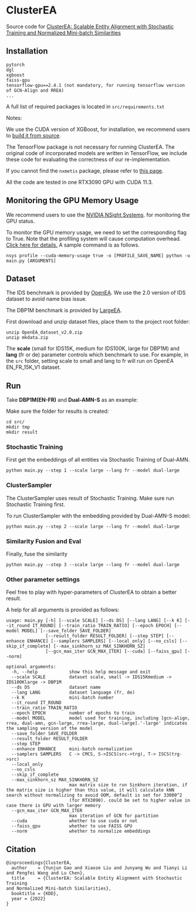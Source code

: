 # ClusterEA

Source code for [ClusterEA: Scalable Entity Alignment with Stochastic Training and Normalized Mini-batch Similarities](https://arxiv.org/abs/2205.10312)

## Installation

    pytorch
    dgl
    xgboost   
    faiss-gpu
    tensorflow-gpu==2.4.1 (not mandatory, for running tensorflow version of GCN-Align and RREA)
    ...

A full list of required packages is located in ``src/requirements.txt``

Notes:

We use the CUDA version of XGBoost, for installation, we recommend users to 
[build it from source](https://xgboost.readthedocs.io/en/stable/build.html).  

The TensorFlow package is not necessary for running ClusterEA. 
The original code of incorporated models are written in TensorFlow,
 we include these code for evaluating the correctness of our re-implementation.
 
If you cannot find the ``nxmetis`` package, please refer to [this page](https://github.com/networkx/networkx-metis).
 
All the code are tested in one RTX3090 GPU with CUDA 11.3.


## Monitoring the GPU Memory Usage


We recommend users to use the [NVIDIA NSight Systems](https://developer.nvidia.com/nsight-systems).
for monitoring the GPU status.

To monitor the GPU memory usage, we need to set the corresponding flag to True.
Note that the profiling system will cause computation overhead. [Click here for details.](https://developer.nvidia.com/blog/understanding-the-visualization-of-overhead-and-latency-in-nsight-systems/)
A sample command is as follows.

    nsys profile --cuda-memory-usage true -o [PROFILE_SAVE_NAME] python -u main.py [ARGUMENTS]


## Dataset 

The IDS benchmark is provided by [OpenEA](https://github.com/nju-websoft/OpenEA). 
We use the 2.0 version of IDS dataset to avoid name bias issue.

The DBP1M benchmark is provided by [LargeEA](https://github.com/ZJU-DAILY/LargeEA).

First download and unzip dataset files, place them to the project root folder:

    unzip OpenEA_dataset_v2.0.zip
    unzip mkdata.zip


The __scale__ (small for IDS15K, medium for IDS100K, large for DBP1M) and  __lang__ (fr or de) parameter controls which benchmark to use.
For example, in the ``src`` folder, setting scale to small and lang to fr will run on OpenEA EN_FR_15K_V1 dataset.

## Run

Take __DBP1M(EN-FR)__ and __Dual-AMN-S__ as an example:

Make sure the folder for results is created:

    cd src/
    mkdir tmp
    mkdir result

### Stochastic Training

First get the embeddings of all entities via Stochastic Training of Dual-AMN.

    python main.py --step 1 --scale large --lang fr --model dual-large
    
### ClusterSampler

The ClusterSampler uses result of Stochastic Training. Make sure run Stochastic Training first.

To run ClusterSampler with the embedding provided by Dual-AMN-S model: 

    python main.py --step 2 --scale large --lang fr --model dual-large


### Similarity Fusion and Eval

Finally, fuse the similarity

    python main.py --step 3 --scale large --lang fr --model dual-large
    

### Other parameter settings

Feel free to play with hyper-parameters of ClusterEA to obtain a better result.

A help for all arguments is provided as follows:


    usage: main.py [-h] [--scale SCALE] [--ds DS] [--lang LANG] [--k K] [--it_round IT_ROUND] [--train_ratio TRAIN_RATIO] [--epoch EPOCH] [--model MODEL] [--save_folder SAVE_FOLDER]
                   [--result_folder RESULT_FOLDER] [--step STEP] [--enhance ENHANCE] [--samplers SAMPLERS] [--local_only] [--no_csls] [--skip_if_complete] [--max_sinkhorn_sz MAX_SINKHORN_SZ]
                   [--gcn_max_iter GCN_MAX_ITER] [--cuda] [--faiss_gpu] [--norm]
    
    optional arguments:
      -h, --help            show this help message and exit
      --scale SCALE         dataset scale, small -> IDS15Kmedium -> IDS100Klarge -> DBP1M
      --ds DS               dataset name
      --lang LANG           dataset language (fr, de)
      --k K                 mini-batch number
      --it_round IT_ROUND
      --train_ratio TRAIN_RATIO
      --epoch EPOCH         number of epochs to train
      --model MODEL         model used for training, including [gcn-align, rrea, dual-amn, gcn-large, rrea-large, dual-large].'-large' indicates the sampling version of the model
      --save_folder SAVE_FOLDER
      --result_folder RESULT_FOLDER
      --step STEP
      --enhance ENHANCE     mini-batch normalization
      --samplers SAMPLERS   C -> CMCS, S->ISCS(src->trg), T-> ISCS(trg->src)
      --local_only
      --no_csls
      --skip_if_complete
      --max_sinkhorn_sz MAX_SINKHORN_SZ
                            max matrix size to run Sinkhorn iteration, if the matrix size is higher than this value, it will calculate kNN search without normalizing to avoid OOM, default is set for 33000^2
                            (for RTX3090). could be set to higher value in case there is GPU with larger memory
      --gcn_max_iter GCN_MAX_ITER
                            max iteration of GCN for partition
      --cuda                whether to use cuda or not
      --faiss_gpu           whether to use FAISS GPU
      --norm                whether to normalize embeddings


## Citation


    @inproceedings{ClusterEA,
      author    = {Yunjun Gao and Xiaoze Liu and Junyang Wu and Tianyi Li and Pengfei Wang and Lu Chen},
      title     = {ClusterEA: Scalable Entity Alignment with Stochastic Training
    and Normalized Mini-batch Similarities},
      booktitle = {KDD},
      year = {2022}
    }
